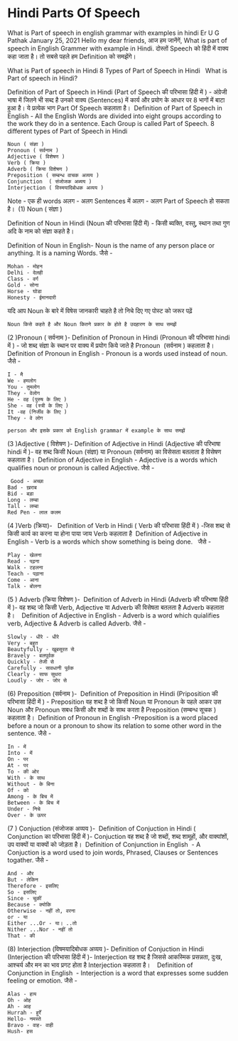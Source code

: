 # Hindi Parts Of Speech


 What is Part of speech in english grammar with examples in hindi
Er U G Pathak January 25, 2021
Hello my dear friends, आज हम जानेंगें, What is part of speech in English Grammer with example in Hindi. दोस्तों Speech को हिंदी में वाक्य कहा जाता है। तो सबसे पहले हम Definition को समझेंगे। 

What is Part of speech in Hindi
8 Types of Part of Speech in Hindi  
What is Part of speech in Hindi?

Definition of Part of Speech in Hindi (Part of Speech की परिभासा  हिंदी में ) - अंग्रेजी  भाषा में जितने भी सब्द है उनको वाक्य (Sentences) में कार्य और प्रयोग के आधार पर 8 भागों में बाटा हुआ है। ये प्रत्येक भाग Part Of Speech  कहलाता है। 
Definition of Part of Speech in English - All the English Words are divided into eight groups according to the work they do in a sentence. Each Group is called Part of Speech.
8 different types of Part of Speech in Hindi 

    Noun ( संज्ञा )
    Pronoun ( सर्वनाम )
    Adjective ( विशेषण )
    Verb ( क्रिया ) 
    Adverb ( क्रिया विशेषण ) 
    Preposition ( सम्बन्ध वाचक अव्यय )
    Conjunction  ( संजोजक अब्यय ) 
    Interjection ( विस्मयादिबोधक अव्यय )

Note - एक ही words  अलग - अलग Sentences में अलग - अलग Part of Speech हो सकता है। 
(1) Noun ( संज्ञा ) 

Definition of Noun in Hindi (Noun की परिभासा हिंदी में) - किसी ब्यक्ति, वस्तु, स्थान  तथा गुण अदि के नाम को संज्ञा कहते है। 

Definition of Noun in English- Noun is the name of any person place or anything. It is a naming Words.
जैसे -   

    Mohan - मोहन  
    Delhi - देलही 
    Class - वर्ग 
    Gold - सोना 
    Horse - घोडा 
    Honesty - ईमानदारी 

यदि आप Noun के  बारे में विषेस जानकारी चाहते है तो निचे दिए गए पोस्ट को जरूर पढ़ें 

    Noun किसे कहते है और Noun कितने प्रकार के होते है उदहारण के साथ समझें

(2 )Pronoun ( सर्वनाम )-
Definition of Pronoun in Hindi (Pronoun की परिभासा hindi में ) - जो शब्द संज्ञा के स्थान पर वाक्य में प्रयोग किये जाते है Pronoun  (सर्वनाम ) कहलाता है। 
Definition of Pronoun in English - Pronoun is a words used instead of noun.
जैसे - 

    I - मै                                          
    We - हमलोग  
    You - तुमलोग 
    They - वेलोग 
    He - वह (पुरुष के लिए )
    She - वह (स्त्री के लिए )
    It -वह (निर्जीव के लिए )
    They - वे लोग 

    person और इसके प्रकार को English grammar में example के साथ समझें

(3 )Adjective ( विशेषण )-
Definition of Adjective in Hindi (Adjective की परिभाषा hindi में )- वह शब्द  किसी Noun  (संज्ञा) या Pronoun  (सर्वनाम) का विसेसता बतलाता है विसेषण कहलाता है। 
Definition of Adjective in English - Adjective is a words which qualifies noun or pronoun is called Adjective.
जैसे - 

     Good - अच्छा 
    Bad - ख़राब 
    Bid - बड़ा 
    Long - लम्बा 
    Tall - लम्बा 
    Red Pen - लाल कलम 

(4 )Verb (क्रिया)-  
Definition of Verb in Hindi ( Verb की परिभासा हिंदी में ) -जिस शब्द से किसी कार्य का करना या होना पाया जाय Verb कहलाता है 
Definition of Adjective in English - Verb is a words which show something is being done.
 
जैसे - 

    Play - खेलना 
    Read - पढ़ना 
    Walk - टहलना 
    Teach - पढ़ाना 
    Come - आना 
    Talk - बोलना 

(5 ) Adverb (क्रिया विशेषण )- 
Definition of Adverb in Hindi (Adverb की परिभाषा हिंदी में )- वह शब्द जो किसी Verb, Adjective या Adverb की विसेषता बतलता है Adverb कहलाता है।   
Definition of Adjective in English - Adverb is a word which quialifies verb, Adjective & Adverb is called Adverb.
जैसे -

    Slowly - धीरे - धीरे 
    Very - बहुत 
    Beautyfully - खूबसूरत से 
    Bravely - बलपूर्वक 
    Quickly - तेजी से 
    Carefully - सावधानी पूर्वक 
    Clearly - साफ सुथरा 
    Loudly - जोर - जोर से 

(6) Preposition (सर्वनाम )- 
Definition of Preposition in Hindi (Priposition की परिभासा  हिंदी में  ) - Preposition वह शब्द है जो किसी Noun या Pronoun के पहले आकर उस Noun और Pronoun  सबध किसी और शब्दों के साथ करता है Preposition (सम्बन्ध सूचक ) कहलाता है। 
Definition of Pronoun in English -Preposition is a word placed before a noun or a pronoun to show its relation to some other word in the sentence.
जैसे - 

    In - में 
    Into - में 
    On - पर 
    At - पर 
    To - की ओर 
    With - के साथ 
    Without - के बिना 
    Of - को 
    Among - के बिच में 
    Between - के बिच में 
    Under - निचे 
    Over - के ऊपर 

(7 ) Conjuction (संजोजक अव्यय )- 
Definition of Conjuction in Hindi ( Conjunction का परिभासा हिंदी में )- Conjuction वह शब्द है जो शब्दों, शब्द शामूहों, और वाक्यांशों, उप वाक्यों या वाक्यों को जोड़ता है। 
Definition of Conjunction in English  - A Conjuction is a word used to join words, Phrased, Clauses or Sentences togather.
जैसे - 

    And - और 
    But - लेकिन 
    Therefore - इसलिए 
    So - इसलिए 
    Since - चुकीं 
    Because - क्योकि 
    Otherwise - नहीं तो, वरना 
    or - या 
    Either ...Or - या। ..तो 
    Nither ...Nor - नहीं तो 
    That - की 

(8) Interjection (विषमयादिबोधक अव्यय )-
Definition of Conjuction in Hindi (Interjection की परिभासा हिंदी में )- Interjection वह शब्द है जिससे आकस्मिक प्रसन्नता, दुःख, आश्चर्य और मन का भाव प्रगट होता है Interjection कहलाता है।   
Definition of Conjunction in English  - Interjection is a word that expresses some sudden feeling or emotion.
जैसे - 

    Alas - हाय 
    Oh - ओह 
    Ah - आह 
    Hurrah - हुर्रें 
    Hello- नमस्ते 
    Bravo - वाह- वाही 
    Hush- हस 
